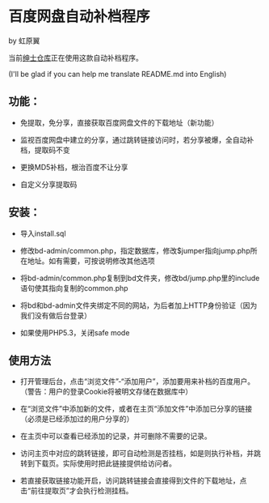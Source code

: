 # 百度网盘自动补档程序

by 虹原翼

当前[绅士仓库](http://galacg.me/)正在使用这款自动补档程序。



(I'll be glad if you can help me translate README.md into English)

## 功能：

- 免提取，免分享，直接获取百度网盘文件的下载地址（新功能）

- 监视百度网盘中建立的分享，通过跳转链接访问时，若分享被爆，全自动补档，提取码不变

- 更换MD5补档，根治百度不让分享

- 自定义分享提取码

## 安装：

- 导入install.sql

- 修改bd-admin/common.php，指定数据库，修改$jumper指向jump.php所在地址。如有需要，可按说明修改其他选项

- 将bd-admin/common.php复制到bd文件夹，修改bd/jump.php里的include语句使其指向复制的common.php

- 将bd和bd-admin文件夹绑定不同的网站，为后者加上HTTP身份验证（因为我们没有做后台登录）

- 如果使用PHP5.3，关闭safe mode

## 使用方法

- 打开管理后台，点击“浏览文件”-“添加用户”，添加要用来补档的百度用户。（警告：用户的登录Cookie将被明文存储在数据库中）

- 在“浏览文件”中添加新的文件，或者在主页“添加文件”中添加已分享的链接（必须是已经添加过的用户分享的）

- 在主页中可以查看已经添加的记录，并可删除不需要的记录。

- 访问主页中对应的跳转链接，即可自动检测是否挂档，如是则执行补档，并跳转到下载页。实际使用时把此链接提供给访问者。

- 若直接获取链接功能开启，访问跳转链接会直接得到文件的下载地址，点击“前往提取页”才会执行检测挂档。
